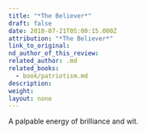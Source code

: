 ```yaml
---
title: "*The Believer*"
draft: false
date: 2010-07-21T05:00:15.000Z
attribution: "*The Believer*"
link_to_original:
nd_author_of_this_review:
related_author: .md
related_books:
  - book/patriotism.md
description:
weight:
layout: none
---
```

A palpable energy of brilliance and wit.

